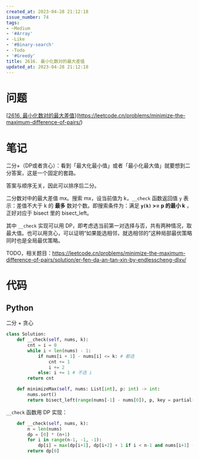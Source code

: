 ```yaml
---
created_at: 2023-04-28 21:12:18
issue_number: 74
tags:
- ~Medium
- '#Array'
- -Like
- '#Binary-search'
- -Todo
- '#Greedy'
title: 2616. 最小化数对的最大差值
updated_at: 2023-04-28 21:12:18
---
```


# 问题

[[2616. 最小化数对的最大差值](https://leetcode.cn/problems/minimize-the-maximum-difference-of-pairs/)](https://leetcode.cn/problems/minimize-the-maximum-difference-of-pairs/)

# 笔记

二分+（DP或者贪心）：看到「最大化最小值」或者「最小化最大值」就要想到二分答案，这是一个固定的套路。

答案与顺序无关，因此可以排序后二分。

二分数对中的最大差值 mx。搜索 mx，设当前值为 k，`__check` 函数返回值 `y` 表示：差值不大于 k 的 **最多** 数对个数。即搜索条件为：满足 **`y(k)` >= p 的最小 k** ，正好对应于 bisect 里的 bisect_left。

其中 `__check` 实现可以用 DP，即考虑选当前第一对选择与否，共有两种情况，取最大值。也可以用贪心，可以证明“如果能选相邻，就选相邻的”这种局部最优策略同时也是全局最优策略。

TODO，相关题目：https://leetcode.cn/problems/minimize-the-maximum-difference-of-pairs/solution/er-fen-da-an-tan-xin-by-endlesscheng-dlxv/

# 代码

## Python

二分 + 贪心

```python
class Solution:
    def __check(self, nums, k):
        cnt = i = 0
        while i < len(nums) - 1:
            if nums[i + 1] - nums[i] <= k: # 都选
                cnt += 1
                i += 2 
            else: i += 1 # 不选 i
        return cnt

    def minimizeMax(self, nums: List[int], p: int) -> int:
        nums.sort()
        return bisect_left(range(nums[-1] - nums[0]), p, key = partial(self.__check, nums))
```

`__check` 函数用 DP 实现：

```python
    def __check(self, nums, k):
        n = len(nums)
        dp = [0] * (n+1)
        for i in range(n-1, -1, -1):
            dp[i] = max(dp[i+1], dp[i+2] + 1 if i < n-1 and nums[i+1] - nums[i] <= k else -inf)
        return dp[0]
```